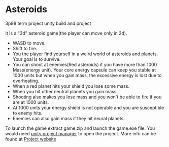 # Asteroids
3p98 term project unity build and project

It is a "3d" asteroid game(the player can move only in 2d). 
- WASD to move.
- Shift to fire.
- You the player find yourself in a weird world of asteroids and planets. Your goal is to survive. 
- You can shoot at enemies(Red asteroids) if you have more than 1000 Mass(energy unit). Your core energy capsule can keep you stable at 1000 units but when you gain mass, the excessive energy is lost due to overheating.
- When a red planet hits your shield you lose some mass.
- When you hit other neutral planets you gain mass.
- Shooting also makes you lose mass and you won't be able to fire if you are at 1000 units. 
- At 1000 units your energy shield is not operable and you are susceptible to enemy hits.
- Enemies can also gain mass if they hit neural planets.

To launch the game extract game.zip and launch the game.exe file.
You would need [unity project manager](https://unity.com/download) to open the project.
More info can be found at [Project website](https://rh18vo.wixsite.com/3p98finalproject/materials-and-models)

